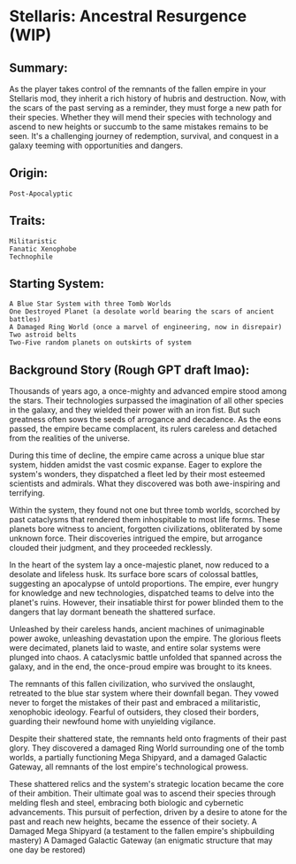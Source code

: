 # Stellaris: Ancestral Resurgence (WIP)

## Summary:
As the player takes control of the remnants of the fallen empire in your Stellaris mod, they inherit a rich history of hubris and destruction. Now, with the scars of the past serving as a reminder, they must forge a new path for their species. Whether they will mend their species with technology and ascend to new heights or succumb to the same mistakes remains to be seen. It's a challenging journey of redemption, survival, and conquest in a galaxy teeming with opportunities and dangers.

## Origin:
    Post-Apocalyptic

## Traits:

    Militaristic
    Fanatic Xenophobe
    Technophile

## Starting System:

    A Blue Star System with three Tomb Worlds
    One Destroyed Planet (a desolate world bearing the scars of ancient battles)
    A Damaged Ring World (once a marvel of engineering, now in disrepair)
    Two astroid belts
    Two-Five random planets on outskirts of system
    
## Background Story (Rough GPT draft lmao):

Thousands of years ago, a once-mighty and advanced empire stood among the stars. Their technologies surpassed the imagination of all other species in the galaxy, and they wielded their power with an iron fist. But such greatness often sows the seeds of arrogance and decadence. As the eons passed, the empire became complacent, its rulers careless and detached from the realities of the universe.

During this time of decline, the empire came across a unique blue star system, hidden amidst the vast cosmic expanse. Eager to explore the system's wonders, they dispatched a fleet led by their most esteemed scientists and admirals. What they discovered was both awe-inspiring and terrifying.

Within the system, they found not one but three tomb worlds, scorched by past cataclysms that rendered them inhospitable to most life forms. These planets bore witness to ancient, forgotten civilizations, obliterated by some unknown force. Their discoveries intrigued the empire, but arrogance clouded their judgment, and they proceeded recklessly.

In the heart of the system lay a once-majestic planet, now reduced to a desolate and lifeless husk. Its surface bore scars of colossal battles, suggesting an apocalypse of untold proportions. The empire, ever hungry for knowledge and new technologies, dispatched teams to delve into the planet's ruins. However, their insatiable thirst for power blinded them to the dangers that lay dormant beneath the shattered surface.

Unleashed by their careless hands, ancient machines of unimaginable power awoke, unleashing devastation upon the empire. The glorious fleets were decimated, planets laid to waste, and entire solar systems were plunged into chaos. A cataclysmic battle unfolded that spanned across the galaxy, and in the end, the once-proud empire was brought to its knees.

The remnants of this fallen civilization, who survived the onslaught, retreated to the blue star system where their downfall began. They vowed never to forget the mistakes of their past and embraced a militaristic, xenophobic ideology. Fearful of outsiders, they closed their borders, guarding their newfound home with unyielding vigilance.

Despite their shattered state, the remnants held onto fragments of their past glory. They discovered a damaged Ring World surrounding one of the tomb worlds, a partially functioning Mega Shipyard, and a damaged Galactic Gateway, all remnants of the lost empire's technological prowess.

These shattered relics and the system's strategic location became the core of their ambition. Their ultimate goal was to ascend their species through melding flesh and steel, embracing both biologic and cybernetic advancements. This pursuit of perfection, driven by a desire to atone for the past and reach new heights, became the essence of their society.
    A Damaged Mega Shipyard (a testament to the fallen empire's shipbuilding mastery)
    A Damaged Galactic Gateway (an enigmatic structure that may one day be restored)
